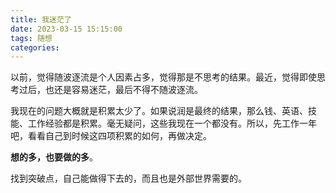 ```yaml
---
title: 我迷茫了
date: 2023-03-15 15:15:00
tags: 随想
categories:
---
```


以前，觉得随波逐流是个人因素占多，觉得那是不思考的结果。最近，觉得即使思考过后，也还是容易迷茫，最后不得不随波逐流。

我现在的问题大概就是积累太少了。如果说润是最终的结果，那么钱、英语、技能、工作经验都是积累。毫无疑问，这些我现在一个都没有。所以，先工作一年吧，看看自己到时候这四项积累的如何，再做决定。

**想的多，也要做的多**。

找到突破点，自己能做得下去的，而且也是外部世界需要的。
